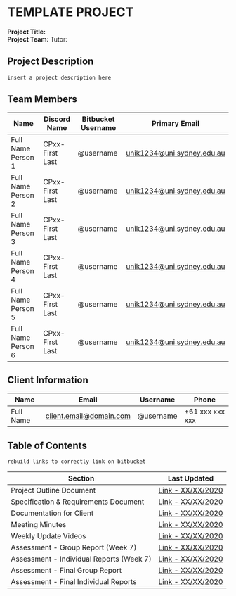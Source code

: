# TEMPLATE PROJECT

**Project Title:**  <project title>  
**Project Team:** <team code and description>
Tutor: 

## Project Description

`insert a project description here`

## Team Members

| Name | Discord Name | Bitbucket Username | Primary Email |
|--|--|--|--|
| Full Name Person 1 | CPxx-First Last | @username | unik1234@uni.sydney.edu.au |
| Full Name Person 2 | CPxx-First Last | @username | unik1234@uni.sydney.edu.au |
| Full Name Person 3 | CPxx-First Last | @username | unik1234@uni.sydney.edu.au |
| Full Name Person 4 | CPxx-First Last | @username | unik1234@uni.sydney.edu.au |
| Full Name Person 5 | CPxx-First Last | @username | unik1234@uni.sydney.edu.au |
| Full Name Person 6 | CPxx-First Last | @username | unik1234@uni.sydney.edu.au |

## Client Information

| Name | Email | Username | Phone |
|--|--|--|--|
| Full Name | client.email@domain.com | @username | +61 xxx xxx xxx |

## Table of Contents

`rebuild links to correctly link on bitbucket`

| Section | Last Updated |
|--|--|
| Project Outline Document | [Link - XX/XX/2020 ]() |
| Specification & Requirements Document | [Link - XX/XX/2020 ]() |
| Documentation for Client | [Link - XX/XX/2020 ]() |
| Meeting Minutes | [Link - XX/XX/2020 ]() |
| Weekly Update Videos | [Link - XX/XX/2020 ]() |
| Assessment - Group Report (Week 7) | [Link - XX/XX/2020 ]() |
| Assessment - Individual Reports (Week 7) | [Link - XX/XX/2020 ]() |
| Assessment - Final Group Report | [Link - XX/XX/2020 ]() |
| Assessment - Final Individual Reports | [Link - XX/XX/2020 ]() |


